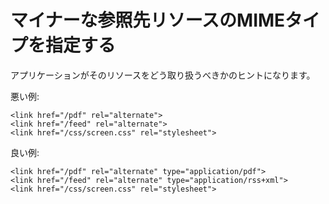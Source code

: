 # マイナーな参照先リソースのMIMEタイプを指定する

アプリケーションがそのリソースをどう取り扱うべきかのヒントになります。

悪い例:

    <link href="/pdf" rel="alternate">
    <link href="/feed" rel="alternate">
    <link href="/css/screen.css" rel="stylesheet">

良い例:

    <link href="/pdf" rel="alternate" type="application/pdf">
    <link href="/feed" rel="alternate" type="application/rss+xml">
    <link href="/css/screen.css" rel="stylesheet">
